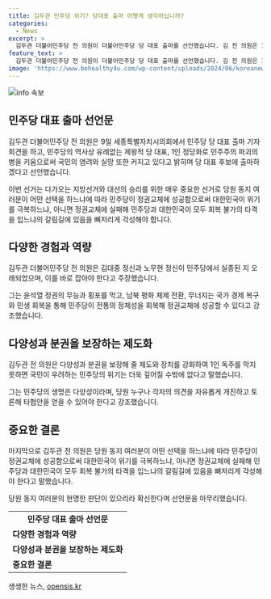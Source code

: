 ```yaml
---
title: 김두관 민주당 위기? 당대표 출마 어떻게 생각하십니까?
categories:
  - News
excerpt: >
  김두관 더불어민주당 전 의원이 더불어민주당 당 대표 출마를 선언했습니다. 김 전 의원은 1인 정당화로 민주주의 파괴의 병을 지적하며, 다양성과 분권을 강화하여 1인 독주를 막아야 한다고 강조했습니다. 또한, 민주당의 붕괴를 막겠다는 강력한 의지를 내비쳤으며, 당원들의 선택이 대한민국의 운명을 결정짓는 중요한 시기라고 강조했습니다.
feature_text: >
  김두관 더불어민주당 전 의원이 더불어민주당 당 대표 출마를 선언했습니다. 김 전 의원은 1인 정당화로 민주주의 파괴의 병을 지적하며, 다양성과 분권을 강화하여 1인 독주를 막아야 한다고 강조했습니다. 또한, 민주당의 붕괴를 막겠다는 강력한 의지를 내비쳤으며, 당원들의 선택이 대한민국의 운명을 결정짓는 중요한 시기라고 강조했습니다.
image: 'https://www.behealthy4u.com/wp-content/uploads/2024/06/koreanews.jpg'
---
```


<p><img src="https://www.behealthy4u.com/wp-content/uploads/2024/06/koreanews.jpg" alt="info 속보" /></p>

<h2 data-ke-size="size26">민주당 대표 출마 선언문</h2>

<p data-ke-size="size16">김두관 더불어민주당 전 의원은 9일 세종특별자치시의회에서 민주당 당 대표 출마 기자회견을 하고, 민주당의 역사상 유례없는 제왕적 당 대표, 1인 정당화로 민주주의 파괴의 병을 키움으로써 국민의 염려와 실망 또한 커지고 있다고 밝히며 당 대표 후보에 출마하겠다고 선언했습니다.</p>

<p data-ke-size="size16">이번 선거는 다가오는 지방선거와 대선의 승리를 위한 매우 중요한 선거로 당원 동지 여러분이 어떤 선택을 하느냐에 따라 민주당이 정권교체에 성공함으로써 대한민국이 위기를 극복하느냐, 아니면 정권교체에 실패해 민주당과 대한민국이 모두 회복 불가의 타격을 입느냐의 갈림길에 있음을 뼈저리게 각성해야 합니다.</p>

<h2 data-ke-size="size26">다양한 경험과 역량</h2>

<p data-ke-size="size16">김두관 더불어민주당 전 의원은 김대중 정신과 노무현 정신이 민주당에서 실종된 지 오래되었으며, 이를 바로 잡아야 한다고 주장했습니다.</p>

<p data-ke-size="size16">그는 윤석열 정권의 무능과 횡포를 막고, 남북 평화 체제 전환, 무너지는 국가 경제 복구와 민생 회복을 통해 민주당이 전통의 정체성을 회복해 정권교체에 성공할 수 있다고 강조했습니다.</p>

<h2 data-ke-size="size26">다양성과 분권을 보장하는 제도화</h2>

<p data-ke-size="size16">김두관 전 의원은 다양성과 분권을 보장해 줄 제도와 장치를 강화하여 1인 독주를 막지 못하면 국민이 우려하는 민주당의 위기는 더욱 깊어질 수밖에 없다고 말했습니다.</p>

<p data-ke-size="size16">그는 민주당의 생명은 다양성이라며, 당원 누구나 각자의 의견을 자유롭게 개진하고 토론해 타협안을 얻을 수 있어야 한다고 강조했습니다.</p>

<h2 data-ke-size="size26">중요한 결론</h2>

<p data-ke-size="size16">마지막으로 김두관 전 의원은 당원 동지 여러분이 어떤 선택을 하느냐에 따라 민주당이 정권교체에 성공함으로써 대한민국이 위기를 극복하느냐, 아니면 정권교체에 실패해 민주당과 대한민국이 모두 회복 불가의 타격을 입느냐의 갈림길에 있음을 뼈저리게 각성해야 한다고 말했습니다. </p>

<p data-ke-size="size16">당원 동지 여러분의 현명한 판단이 있으리라 확신한다며 선언문을 마무리했습니다.</p>

<table>
  <tbody>
    <tr>
      <td style="text-align: center; height: 17px;"><b>민주당 대표 출마 선언문</b></td>
    </tr>
    <tr>
      <td><b>다양한 경험과 역량</b></td>
    </tr>
    <tr>
      <td><b>다양성과 분권을 보장하는 제도화</b></td>
    </tr>
    <tr>
      <td><b>중요한 결론</b></td>
    </tr>
  </tbody>
</table>
생생한 뉴스, <a href="https://opensis.kr" rel="dofollow">opensis.kr</a>


